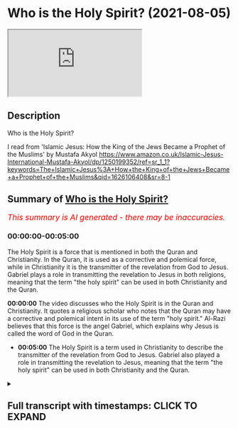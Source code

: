 # Who is the Holy Spirit? (2021-08-05)

<iframe loading='lazy' allow='autoplay' src='https://www.youtube.com/embed/VGd59ASK_VM'></iframe>

## Description

Who is the Holy Spirit?

I read from 'Islamic Jesus: How the King of the Jews Became a Prophet of the Muslims' by Mustafa Akyol <https://www.amazon.co.uk/Islamic-Jesus-International-Mustafa-Akyol/dp/1250199352/ref=sr_1_1?keywords=The+Islamic+Jesus%3A+How+the+King+of+the+Jews+Became+a+Prophet+of+the+Muslims&qid=1626106408&sr=8-1>

## Summary of [Who is the Holy Spirit?](https://www.youtube.com/watch?v=VGd59ASK_VM)

*<span style="color:red; font-size:125%">This summary is AI generated - there may be inaccuracies</span>. [](/)*

### <a onclick="modifyYTiframeseektime('0')">00:00:00-00:05:00</a>

The Holy Spirit is a force that is mentioned in both the Quran and Christianity. In the Quran, it is used as a corrective and polemical force, while in Christianity it is the transmitter of the revelation from God to Jesus. Gabriel plays a role in transmitting the revelation to Jesus in both religions, meaning that the term "the holy spirit" can be used in both Christianity and the Quran.

**<a onclick="modifyYTiframeseektime('0')">00:00:00</a>** The video discusses who the Holy Spirit is in the Quran and Christianity. It quotes a religious scholar who notes that the Quran may have a corrective and polemical intent in its use of the term "holy spirit." Al-Razi believes that this force is the angel Gabriel, which explains why Jesus is called the word of God in the Quran.

* **<a onclick="modifyYTiframeseektime('300')">00:05:00</a>** The Holy Spirit is a term used in Christianity to describe the transmitter of the revelation from God to Jesus. Gabriel also played a role in transmitting the revelation to Jesus, meaning that the term "the holy spirit" can be used in both Christianity and the Quran.

<details><summary><h2>Full transcript with timestamps: CLICK TO EXPAND</h2></summary>

<a onclick="modifyYTiframeseektime('1')">0:00:01</a> i just wanted to do a very brief  
<a onclick="modifyYTiframeseektime('3')">0:00:03</a> video on the holy spirit who or what  
<a onclick="modifyYTiframeseektime('6')">0:00:06</a> is the holy spirit in the quran and in  
<a onclick="modifyYTiframeseektime('10')">0:00:10</a> christianity just to read a very brief  
<a onclick="modifyYTiframeseektime('13')">0:00:13</a> extract from the islamic jesus by  
<a onclick="modifyYTiframeseektime('15')">0:00:15</a> akio he says on page 169  
<a onclick="modifyYTiframeseektime('18')">0:00:18</a> section entitled the holy spirit  
<a onclick="modifyYTiframeseektime('21')">0:00:21</a> christians who read the quran  
<a onclick="modifyYTiframeseektime('23')">0:00:23</a> may be repeatedly surprised to come  
<a onclick="modifyYTiframeseektime('26')">0:00:26</a> across some  
<a onclick="modifyYTiframeseektime('27')">0:00:27</a> familiar terms that have powerful  
<a onclick="modifyYTiframeseektime('30')">0:00:30</a> meanings  
<a onclick="modifyYTiframeseektime('30')">0:00:30</a> in their own theology one of these is  
<a onclick="modifyYTiframeseektime('33')">0:00:33</a> word of god  
<a onclick="modifyYTiframeseektime('35')">0:00:35</a> another is holy spirit or rook  
<a onclick="modifyYTiframeseektime('38')">0:00:38</a> al-qudoos in its arabic original  
<a onclick="modifyYTiframeseektime('41')">0:00:41</a> the term is used four times in the quran  
<a onclick="modifyYTiframeseektime('45')">0:00:45</a> three of which  
<a onclick="modifyYTiframeseektime('46')">0:00:46</a> are in direct relation to jesus  
<a onclick="modifyYTiframeseektime('49')">0:00:49</a> in all these three instances we read  
<a onclick="modifyYTiframeseektime('52')">0:00:52</a> that god  
<a onclick="modifyYTiframeseektime('52')">0:00:52</a> strengthened jesus with the holy spirit  
<a onclick="modifyYTiframeseektime('55')">0:00:55</a> and in one passage  
<a onclick="modifyYTiframeseektime('57')">0:00:57</a> chapter 2 verse 87 in the quran reading  
<a onclick="modifyYTiframeseektime('60')">0:01:00</a> from the  
<a onclick="modifyYTiframeseektime('60')">0:01:00</a> haleem translation it says we gave jesus  
<a onclick="modifyYTiframeseektime('64')">0:01:04</a> son of mary clear signs and strengthened  
<a onclick="modifyYTiframeseektime('68')">0:01:08</a> him  
<a onclick="modifyYTiframeseektime('68')">0:01:08</a> with the holy spirit and in this  
<a onclick="modifyYTiframeseektime('71')">0:01:11</a> translation  
<a onclick="modifyYTiframeseektime('72')">0:01:12</a> which i've highlighted was holy spirit  
<a onclick="modifyYTiframeseektime('74')">0:01:14</a> have a lower cage  
<a onclick="modifyYTiframeseektime('75')">0:01:15</a> case h and a lower s for spirit so it's  
<a onclick="modifyYTiframeseektime('79')">0:01:19</a> not like  
<a onclick="modifyYTiframeseektime('80')">0:01:20</a> holy spirit with capital letters uh  
<a onclick="modifyYTiframeseektime('84')">0:01:24</a> in the fourth instance however in the  
<a onclick="modifyYTiframeseektime('86')">0:01:26</a> quran  
<a onclick="modifyYTiframeseektime('87')">0:01:27</a> holy spirit appears in the context not  
<a onclick="modifyYTiframeseektime('90')">0:01:30</a> of jesus  
<a onclick="modifyYTiframeseektime('91')">0:01:31</a> but of the prophet muhammad we hear him  
<a onclick="modifyYTiframeseektime('94')">0:01:34</a> saying apparently  
<a onclick="modifyYTiframeseektime('95')">0:01:35</a> in reference to the quran quote the holy  
<a onclick="modifyYTiframeseektime('98')">0:01:38</a> spirit  
<a onclick="modifyYTiframeseektime('99')">0:01:39</a> has brought it down from your lord  
<a onclick="modifyYTiframeseektime('102')">0:01:42</a> with truth that surah 16  
<a onclick="modifyYTiframeseektime('106')">0:01:46</a> 102. the holy spirit has brought it down  
<a onclick="modifyYTiframeseektime('109')">0:01:49</a> that's the quran  
<a onclick="modifyYTiframeseektime('110')">0:01:50</a> from your lord with truth so the holy  
<a onclick="modifyYTiframeseektime('114')">0:01:54</a> spirit  
<a onclick="modifyYTiframeseektime('115')">0:01:55</a> is an agent in the quran that both  
<a onclick="modifyYTiframeseektime('117')">0:01:57</a> strengthened jesus  
<a onclick="modifyYTiframeseektime('119')">0:01:59</a> and also brought down the quran hence  
<a onclick="modifyYTiframeseektime('122')">0:02:02</a> most  
<a onclick="modifyYTiframeseektime('123')">0:02:03</a> muslim commentators identify this force  
<a onclick="modifyYTiframeseektime('126')">0:02:06</a> as the  
<a onclick="modifyYTiframeseektime('126')">0:02:06</a> angel gabriel so this is who  
<a onclick="modifyYTiframeseektime('130')">0:02:10</a> the holy spirit is in the quran it's the  
<a onclick="modifyYTiframeseektime('132')">0:02:12</a> angel  
<a onclick="modifyYTiframeseektime('133')">0:02:13</a> the angel gabriel himself of course the  
<a onclick="modifyYTiframeseektime('136')">0:02:16</a> term has a completely different meaning  
<a onclick="modifyYTiframeseektime('139')">0:02:19</a> in christianity where the holy spirit is  
<a onclick="modifyYTiframeseektime('141')">0:02:21</a> conceived  
<a onclick="modifyYTiframeseektime('142')">0:02:22</a> as the third person of the trinity so  
<a onclick="modifyYTiframeseektime('144')">0:02:24</a> you get the god the father  
<a onclick="modifyYTiframeseektime('145')">0:02:25</a> god the son and god the holy spirit so  
<a onclick="modifyYTiframeseektime('148')">0:02:28</a> the holy spirit is just god basically in  
<a onclick="modifyYTiframeseektime('150')">0:02:30</a> one of his  
<a onclick="modifyYTiframeseektime('151')">0:02:31</a> persona naturally that is not what the  
<a onclick="modifyYTiframeseektime('154')">0:02:34</a> quran means in fact as  
<a onclick="modifyYTiframeseektime('156')">0:02:36</a> a scholar noted one might see a  
<a onclick="modifyYTiframeseektime('159')">0:02:39</a> corrective  
<a onclick="modifyYTiframeseektime('160')">0:02:40</a> even a polemical intent in the quran's  
<a onclick="modifyYTiframeseektime('164')">0:02:44</a> use  
<a onclick="modifyYTiframeseektime('164')">0:02:44</a> of this phrase now that quote  
<a onclick="modifyYTiframeseektime('168')">0:02:48</a> comes from the encyclopedia of the quran  
<a onclick="modifyYTiframeseektime('171')">0:02:51</a> and the author is sydney  
<a onclick="modifyYTiframeseektime('173')">0:02:53</a> h griffith who is a very distinguished  
<a onclick="modifyYTiframeseektime('175')">0:02:55</a> american  
<a onclick="modifyYTiframeseektime('176')">0:02:56</a> professor expert on various  
<a onclick="modifyYTiframeseektime('179')">0:02:59</a> early islamic history and chronic  
<a onclick="modifyYTiframeseektime('181')">0:03:01</a> interpretation  
<a onclick="modifyYTiframeseektime('182')">0:03:02</a> and that's in his article holy spirit  
<a onclick="modifyYTiframeseektime('185')">0:03:05</a> page  
<a onclick="modifyYTiframeseektime('185')">0:03:05</a> four four three i'm gonna be that again  
<a onclick="modifyYTiframeseektime('188')">0:03:08</a> that sentence because i think i i  
<a onclick="modifyYTiframeseektime('189')">0:03:09</a> personally find this  
<a onclick="modifyYTiframeseektime('191')">0:03:11</a> very convincing one might see  
<a onclick="modifyYTiframeseektime('194')">0:03:14</a> a corrective even a polemical intent  
<a onclick="modifyYTiframeseektime('198')">0:03:18</a> in the quran's use of the phrase so  
<a onclick="modifyYTiframeseektime('201')">0:03:21</a> like in many instances in my view the  
<a onclick="modifyYTiframeseektime('203')">0:03:23</a> quran is  
<a onclick="modifyYTiframeseektime('205')">0:03:25</a> correcting and polemicizing against  
<a onclick="modifyYTiframeseektime('208')">0:03:28</a> certain  
<a onclick="modifyYTiframeseektime('208')">0:03:28</a> christian theological terms for example  
<a onclick="modifyYTiframeseektime('211')">0:03:31</a> son of god  
<a onclick="modifyYTiframeseektime('212')">0:03:32</a> or jesus being divine and or jesus or  
<a onclick="modifyYTiframeseektime('214')">0:03:34</a> god having a son and so on it  
<a onclick="modifyYTiframeseektime('217')">0:03:37</a> it really is uh critiquing those views  
<a onclick="modifyYTiframeseektime('221')">0:03:41</a> so to continue this book yes there is a  
<a onclick="modifyYTiframeseektime('223')">0:03:43</a> holy spirit the polemic implies  
<a onclick="modifyYTiframeseektime('226')">0:03:46</a> but it is not a part of a triune god  
<a onclick="modifyYTiframeseektime('229')">0:03:49</a> it is only the angel gabriel  
<a onclick="modifyYTiframeseektime('232')">0:03:52</a> so the confusion that some christians  
<a onclick="modifyYTiframeseektime('234')">0:03:54</a> might feel and reading about the holy  
<a onclick="modifyYTiframeseektime('236')">0:03:56</a> spirit is clear here clarified  
<a onclick="modifyYTiframeseektime('238')">0:03:58</a> and indeed the context in the quran  
<a onclick="modifyYTiframeseektime('239')">0:03:59</a> overall makes it clear  
<a onclick="modifyYTiframeseektime('241')">0:04:01</a> what is being spoken of here an angel  
<a onclick="modifyYTiframeseektime('244')">0:04:04</a> yet what does the quran exactly mean  
<a onclick="modifyYTiframeseektime('247')">0:04:07</a> by emphasizing that the holy spirit  
<a onclick="modifyYTiframeseektime('250')">0:04:10</a> strengthened  
<a onclick="modifyYTiframeseektime('251')">0:04:11</a> jesus gabriel is believed to have  
<a onclick="modifyYTiframeseektime('254')">0:04:14</a> occasionally  
<a onclick="modifyYTiframeseektime('255')">0:04:15</a> had occasional encounters with the  
<a onclick="modifyYTiframeseektime('256')">0:04:16</a> prophet muhammad as well  
<a onclick="modifyYTiframeseektime('258')">0:04:18</a> to reveal to him verses of the quran  
<a onclick="modifyYTiframeseektime('262')">0:04:22</a> but the quran does not state that  
<a onclick="modifyYTiframeseektime('265')">0:04:25</a> gabriel  
<a onclick="modifyYTiframeseektime('265')">0:04:25</a> strengthened muhammad or any other  
<a onclick="modifyYTiframeseektime('268')">0:04:28</a> prophet  
<a onclick="modifyYTiframeseektime('270')">0:04:30</a> that is why al-razi who's a very famous  
<a onclick="modifyYTiframeseektime('273')">0:04:33</a> islamic writer and scholar from the  
<a onclick="modifyYTiframeseektime('276')">0:04:36</a> medieval period  
<a onclick="modifyYTiframeseektime('277')">0:04:37</a> he offered the possibility that quote  
<a onclick="modifyYTiframeseektime('280')">0:04:40</a> god  
<a onclick="modifyYTiframeseektime('280')">0:04:40</a> commanded gabriel to be with jesus in  
<a onclick="modifyYTiframeseektime('284')">0:04:44</a> all his circumstances god commanded  
<a onclick="modifyYTiframeseektime('286')">0:04:46</a> gabriel to be with jesus  
<a onclick="modifyYTiframeseektime('288')">0:04:48</a> in all his circumstances this can also  
<a onclick="modifyYTiframeseektime('292')">0:04:52</a> be a way of understanding how  
<a onclick="modifyYTiframeseektime('294')">0:04:54</a> jesus could be the word of god as he is  
<a onclick="modifyYTiframeseektime('297')">0:04:57</a> termed in the quran  
<a onclick="modifyYTiframeseektime('299')">0:04:59</a> in the sense of always speaking the  
<a onclick="modifyYTiframeseektime('302')">0:05:02</a> words of god  
<a onclick="modifyYTiframeseektime('303')">0:05:03</a> the transmitter of the revelation was  
<a onclick="modifyYTiframeseektime('306')">0:05:06</a> with him  
<a onclick="modifyYTiframeseektime('306')">0:05:06</a> all the time so jesus could be the word  
<a onclick="modifyYTiframeseektime('310')">0:05:10</a> of god  
<a onclick="modifyYTiframeseektime('310')">0:05:10</a> in the sense that he was always speaking  
<a onclick="modifyYTiframeseektime('312')">0:05:12</a> the words  
<a onclick="modifyYTiframeseektime('313')">0:05:13</a> of god the transmitter of revelation was  
<a onclick="modifyYTiframeseektime('316')">0:05:16</a> with him  
<a onclick="modifyYTiframeseektime('316')">0:05:16</a> gabriel all the time so  
<a onclick="modifyYTiframeseektime('320')">0:05:20</a> that's very brief um survey of the  
<a onclick="modifyYTiframeseektime('322')">0:05:22</a> question but i think it nicely sums up  
<a onclick="modifyYTiframeseektime('324')">0:05:24</a> the difference  
<a onclick="modifyYTiframeseektime('325')">0:05:25</a> of use of this very similar term in  
<a onclick="modifyYTiframeseektime('328')">0:05:28</a> christian theology  
<a onclick="modifyYTiframeseektime('329')">0:05:29</a> and in the quran i hope that was of some  
<a onclick="modifyYTiframeseektime('331')">0:05:31</a> use  
<a onclick="modifyYTiframeseektime('332')">0:05:32</a> until next time  

</details>
